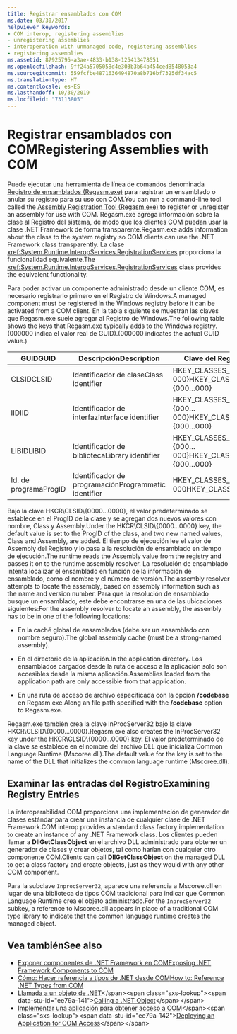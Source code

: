 ```yaml
---
title: Registrar ensamblados con COM
ms.date: 03/30/2017
helpviewer_keywords:
- COM interop, registering assemblies
- unregistering assemblies
- interoperation with unmanaged code, registering assemblies
- registering assemblies
ms.assetid: 87925795-a3ae-4833-b138-125413478551
ms.openlocfilehash: 9ff24a5705058d4e303b3b64b454ced8548053a4
ms.sourcegitcommit: 559fcfbe4871636494870a8b716bf7325df34ac5
ms.translationtype: HT
ms.contentlocale: es-ES
ms.lasthandoff: 10/30/2019
ms.locfileid: "73113805"
---
```

# <a name="registering-assemblies-with-com"></a><span data-ttu-id="ee79a-102">Registrar ensamblados con COM</span><span class="sxs-lookup"><span data-stu-id="ee79a-102">Registering Assemblies with COM</span></span>
<span data-ttu-id="ee79a-103">Puede ejecutar una herramienta de línea de comandos denominada [Registro de ensamblados (Regasm.exe)](../tools/regasm-exe-assembly-registration-tool.md) para registrar un ensamblado o anular su registro para su uso con COM.</span><span class="sxs-lookup"><span data-stu-id="ee79a-103">You can run a command-line tool called the [Assembly Registration Tool (Regasm.exe)](../tools/regasm-exe-assembly-registration-tool.md) to register or unregister an assembly for use with COM.</span></span> <span data-ttu-id="ee79a-104">Regasm.exe agrega información sobre la clase al Registro del sistema, de modo que los clientes COM puedan usar la clase .NET Framework de forma transparente.</span><span class="sxs-lookup"><span data-stu-id="ee79a-104">Regasm.exe adds information about the class to the system registry so COM clients can use the .NET Framework class transparently.</span></span> <span data-ttu-id="ee79a-105">La clase <xref:System.Runtime.InteropServices.RegistrationServices> proporciona la funcionalidad equivalente.</span><span class="sxs-lookup"><span data-stu-id="ee79a-105">The <xref:System.Runtime.InteropServices.RegistrationServices> class provides the equivalent functionality.</span></span>  
  
 <span data-ttu-id="ee79a-106">Para poder activar un componente administrado desde un cliente COM, es necesario registrarlo primero en el Registro de Windows.</span><span class="sxs-lookup"><span data-stu-id="ee79a-106">A managed component must be registered in the Windows registry before it can be activated from a COM client.</span></span> <span data-ttu-id="ee79a-107">En la tabla siguiente se muestran las claves que Regasm.exe suele agregar al Registro de Windows.</span><span class="sxs-lookup"><span data-stu-id="ee79a-107">The following table shows the keys that Regasm.exe typically adds to the Windows registry.</span></span> <span data-ttu-id="ee79a-108">(000000 indica el valor real de GUID).</span><span class="sxs-lookup"><span data-stu-id="ee79a-108">(000000 indicates the actual GUID value.)</span></span>  
  
|<span data-ttu-id="ee79a-109">GUID</span><span class="sxs-lookup"><span data-stu-id="ee79a-109">GUID</span></span>|<span data-ttu-id="ee79a-110">Descripción</span><span class="sxs-lookup"><span data-stu-id="ee79a-110">Description</span></span>|<span data-ttu-id="ee79a-111">Clave del Registro</span><span class="sxs-lookup"><span data-stu-id="ee79a-111">Registry key</span></span>|  
|----------|-----------------|------------------|  
|<span data-ttu-id="ee79a-112">CLSID</span><span class="sxs-lookup"><span data-stu-id="ee79a-112">CLSID</span></span>|<span data-ttu-id="ee79a-113">Identificador de clase</span><span class="sxs-lookup"><span data-stu-id="ee79a-113">Class identifier</span></span>|<span data-ttu-id="ee79a-114">HKEY_CLASSES_ROOT\CLSID\\{000…000}</span><span class="sxs-lookup"><span data-stu-id="ee79a-114">HKEY_CLASSES_ROOT\CLSID\\{000…000}</span></span>|  
|<span data-ttu-id="ee79a-115">IID</span><span class="sxs-lookup"><span data-stu-id="ee79a-115">IID</span></span>|<span data-ttu-id="ee79a-116">Identificador de interfaz</span><span class="sxs-lookup"><span data-stu-id="ee79a-116">Interface identifier</span></span>|<span data-ttu-id="ee79a-117">HKEY_CLASSES_ROOT\Interface\\{000…000}</span><span class="sxs-lookup"><span data-stu-id="ee79a-117">HKEY_CLASSES_ROOT\Interface\\{000…000}</span></span>|  
|<span data-ttu-id="ee79a-118">LIBID</span><span class="sxs-lookup"><span data-stu-id="ee79a-118">LIBID</span></span>|<span data-ttu-id="ee79a-119">Identificador de biblioteca</span><span class="sxs-lookup"><span data-stu-id="ee79a-119">Library identifier</span></span>|<span data-ttu-id="ee79a-120">HKEY_CLASSES_ROOT\TypeLib\\{000…000}</span><span class="sxs-lookup"><span data-stu-id="ee79a-120">HKEY_CLASSES_ROOT\TypeLib\\{000…000}</span></span>|  
|<span data-ttu-id="ee79a-121">Id. de programa</span><span class="sxs-lookup"><span data-stu-id="ee79a-121">ProgID</span></span>|<span data-ttu-id="ee79a-122">Identificador de programación</span><span class="sxs-lookup"><span data-stu-id="ee79a-122">Programmatic identifier</span></span>|<span data-ttu-id="ee79a-123">HKEY_CLASSES_ROOT\000…000</span><span class="sxs-lookup"><span data-stu-id="ee79a-123">HKEY_CLASSES_ROOT\000…000</span></span>|  
  
 <span data-ttu-id="ee79a-124">Bajo la clave HKCR\CLSID\\{0000…0000}, el valor predeterminado se establece en el ProgID de la clase y se agregan dos nuevos valores con nombre, Class y Assembly.</span><span class="sxs-lookup"><span data-stu-id="ee79a-124">Under the HKCR\CLSID\\{0000…0000} key, the default value is set to the ProgID of the class, and two new named values, Class and Assembly, are added.</span></span> <span data-ttu-id="ee79a-125">El tiempo de ejecución lee el valor de Assembly del Registro y lo pasa a la resolución de ensamblado en tiempo de ejecución.</span><span class="sxs-lookup"><span data-stu-id="ee79a-125">The runtime reads the Assembly value from the registry and passes it on to the runtime assembly resolver.</span></span> <span data-ttu-id="ee79a-126">La resolución de ensamblado intenta localizar el ensamblado en función de la información de ensamblado, como el nombre y el número de versión.</span><span class="sxs-lookup"><span data-stu-id="ee79a-126">The assembly resolver attempts to locate the assembly, based on assembly information such as the name and version number.</span></span> <span data-ttu-id="ee79a-127">Para que la resolución de ensamblado busque un ensamblado, este debe encontrarse en una de las ubicaciones siguientes:</span><span class="sxs-lookup"><span data-stu-id="ee79a-127">For the assembly resolver to locate an assembly, the assembly has to be in one of the following locations:</span></span>  
  
- <span data-ttu-id="ee79a-128">En la caché global de ensamblados (debe ser un ensamblado con nombre seguro).</span><span class="sxs-lookup"><span data-stu-id="ee79a-128">The global assembly cache (must be a strong-named assembly).</span></span>  
  
- <span data-ttu-id="ee79a-129">En el directorio de la aplicación.</span><span class="sxs-lookup"><span data-stu-id="ee79a-129">In the application directory.</span></span> <span data-ttu-id="ee79a-130">Los ensamblados cargados desde la ruta de acceso a la aplicación solo son accesibles desde la misma aplicación.</span><span class="sxs-lookup"><span data-stu-id="ee79a-130">Assemblies loaded from the application path are only accessible from that application.</span></span>  
  
- <span data-ttu-id="ee79a-131">En una ruta de acceso de archivo especificada con la opción **/codebase** en Regasm.exe.</span><span class="sxs-lookup"><span data-stu-id="ee79a-131">Along an file path specified with the **/codebase** option to Regasm.exe.</span></span>  
  
 <span data-ttu-id="ee79a-132">Regasm.exe también crea la clave InProcServer32 bajo la clave HKCR\CLSID\\{0000…0000}.</span><span class="sxs-lookup"><span data-stu-id="ee79a-132">Regasm.exe also creates the InProcServer32 key under the HKCR\CLSID\\{0000…0000} key.</span></span> <span data-ttu-id="ee79a-133">El valor predeterminado de la clave se establece en el nombre del archivo DLL que inicializa Common Language Runtime (Mscoree.dll).</span><span class="sxs-lookup"><span data-stu-id="ee79a-133">The default value for the key is set to the name of the DLL that initializes the common language runtime (Mscoree.dll).</span></span>  
  
## <a name="examining-registry-entries"></a><span data-ttu-id="ee79a-134">Examinar las entradas del Registro</span><span class="sxs-lookup"><span data-stu-id="ee79a-134">Examining Registry Entries</span></span>  
 <span data-ttu-id="ee79a-135">La interoperabilidad COM proporciona una implementación de generador de clases estándar para crear una instancia de cualquier clase de .NET Framework.</span><span class="sxs-lookup"><span data-stu-id="ee79a-135">COM interop provides a standard class factory implementation to create an instance of any .NET Framework class.</span></span> <span data-ttu-id="ee79a-136">Los clientes pueden llamar a **DllGetClassObject** en el archivo DLL administrado para obtener un generador de clases y crear objetos, tal como harían con cualquier otro componente COM.</span><span class="sxs-lookup"><span data-stu-id="ee79a-136">Clients can call **DllGetClassObject** on the managed DLL to get a class factory and create objects, just as they would with any other COM component.</span></span>  
  
 <span data-ttu-id="ee79a-137">Para la subclave `InprocServer32`, aparece una referencia a Mscoree.dll en lugar de una biblioteca de tipos COM tradicional para indicar que Common Language Runtime crea el objeto administrado.</span><span class="sxs-lookup"><span data-stu-id="ee79a-137">For the `InprocServer32` subkey, a reference to Mscoree.dll appears in place of a traditional COM type library to indicate that the common language runtime creates the managed object.</span></span>  
  
## <a name="see-also"></a><span data-ttu-id="ee79a-138">Vea también</span><span class="sxs-lookup"><span data-stu-id="ee79a-138">See also</span></span>

- [<span data-ttu-id="ee79a-139">Exponer componentes de .NET Framework en COM</span><span class="sxs-lookup"><span data-stu-id="ee79a-139">Exposing .NET Framework Components to COM</span></span>](exposing-dotnet-components-to-com.md)
- [<span data-ttu-id="ee79a-140">Cómo: Hacer referencia a tipos de .NET desde COM</span><span class="sxs-lookup"><span data-stu-id="ee79a-140">How to: Reference .NET Types from COM</span></span>](how-to-reference-net-types-from-com.md)
- <span data-ttu-id="ee79a-141">[Llamada a un objeto de .NET](https://docs.microsoft.com/previous-versions/dotnet/netframework-4.0/8hw8h46b(v=vs.100))</span><span class="sxs-lookup"><span data-stu-id="ee79a-141">[Calling a .NET Object](https://docs.microsoft.com/previous-versions/dotnet/netframework-4.0/8hw8h46b(v=vs.100))</span></span>
- <span data-ttu-id="ee79a-142">[Implementar una aplicación para obtener acceso a COM](https://docs.microsoft.com/previous-versions/dotnet/netframework-4.0/c2850st8(v=vs.100))</span><span class="sxs-lookup"><span data-stu-id="ee79a-142">[Deploying an Application for COM Access](https://docs.microsoft.com/previous-versions/dotnet/netframework-4.0/c2850st8(v=vs.100))</span></span>
